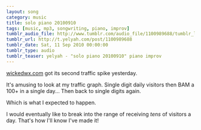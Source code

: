 ```yaml
---
layout: song
category: music
title: solo piano 20100910
tags: [music, mp3, songwriting, piano, improv]
tumblr_audio_file: http://www.tumblr.com/audio_file/1100989688/tumblr_l8kgk83jvt1qzo4ep
tumblr_url: http://t.yelyah.com/post/1100989688
tumblr_date: Sat, 11 Sep 2010 00:00:00
tumblr_type: audio
tumblr_teaser: yelyah - "solo piano 20100910" piano improv
---
```

[wickedwx.com](http://www.wickedwx.com/) got its second traffic spike yesterday.

It's amusing to look at my traffic graph. Single digit daily visitors then BAM a 100+ in a single day... Then back to single digits again.

Which is what I expected to happen.

I would eventually like to break into the range of receiving *tens* of visitors a day. That's how I'll know I've made it!
